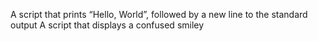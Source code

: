  A script that prints “Hello, World”, followed by a new line to the standard output
A  script that displays a confused smiley
